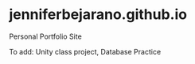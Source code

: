 # jenniferbejarano.github.io
Personal Portfolio Site

To add:
Unity class project, Database Practice

